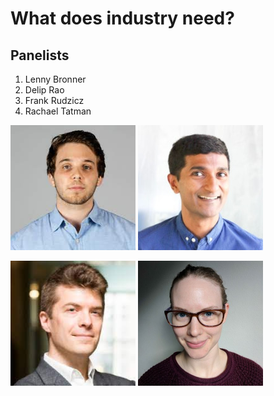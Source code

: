# What does industry need?


## Panelists

1. Lenny Bronner
2. Delip Rao
3. Frank Rudzicz
4. Rachael Tatman


<img src="../img/lenny.jpeg" alt="Lenny" class="bg-primary" width="200px" height="200px"/> <img src="../img/delip.jpeg" alt="Delip" class="bg-primary" width="200px" height="200px"> 

<img src="../img/frank.jpeg" alt="Frank" class="bg-primary" width="200px" height="200px"/> <img src="../img/rachael.jpg" alt="Rachael" class="bg-primary" width="200px" height="200px"/>